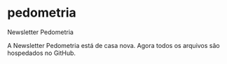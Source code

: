 pedometria
==========

Newsletter Pedometria

A Newsletter Pedometria está de casa nova. Agora todos os arquivos são 
hospedados no GitHub.
